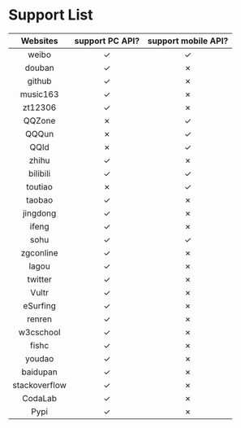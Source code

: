 # Support List

|  Websites        | support PC API?    |  support mobile API?     |
|  :----:          | :----:             |  :----:                  |
|  weibo           | ✓                  |  ✓                       |
|  douban          | ✓                  |  ✗                       |
|  github          | ✓                  |  ✗                       |
|  music163        | ✓                  |  ✗                       |
|  zt12306         | ✓                  |  ✗                       |
|  QQZone          | ✗                  |  ✓                       |
|  QQQun           | ✗                  |  ✓                       |
|  QQId			   | ✗                  |  ✓                       |
|  zhihu		   | ✓                  |  ✗                       |
|  bilibili		   | ✓                  |  ✓                       |
|  toutiao		   | ✗                  |  ✓                       |
|  taobao          | ✓                  |  ✗                       |
|  jingdong        | ✓                  |  ✗                       |
|  ifeng           | ✓                  |  ✗                       |
|  sohu            | ✓                  |  ✓                       |
|  zgconline       | ✓                  |  ✗                       |
|  lagou           | ✓                  |  ✗                       |
|  twitter         | ✓                  |  ✗                       |
|  Vultr           | ✓                  |  ✗                       |
|  eSurfing        | ✓                  |  ✗                       |
|  renren          | ✓                  |  ✗                       |
|  w3cschool       | ✓                  |  ✗                       |
|  fishc           | ✓                  |  ✗                       |
|  youdao          | ✓                  |  ✗                       |
|  baidupan        | ✓                  |  ✗                       |
|  stackoverflow   | ✓                  |  ✗                       |
|  CodaLab         | ✓                  |  ✗                       |
|  Pypi            | ✓                  |  ✗                       |